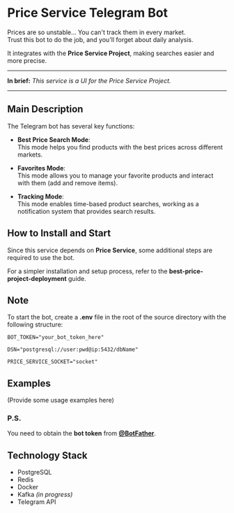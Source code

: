 # Price Service Telegram Bot

Prices are so unstable… You can't track them in every market.  
Trust this bot to do the job, and you'll forget about daily analysis.  

It integrates with the **Price Service Project**, making searches easier and more precise.  

---

**In brief:** *This service is a UI for the Price Service Project.*  

---

## Main Description  

The Telegram bot has several key functions:  

- **Best Price Search Mode**:  
  This mode helps you find products with the best prices across different markets.  

- **Favorites Mode**:  
  This mode allows you to manage your favorite products and interact with them (add and remove items).  

- **Tracking Mode**:  
  This mode enables time-based product searches, working as a notification system that provides search results.  

## How to Install and Start  

Since this service depends on **Price Service**, some additional steps are required to use the bot.  

For a simpler installation and setup process, refer to the **best-price-project-deployment** guide.  

## Note  

To start the bot, create a **.env** file in the root of the source directory with the following structure:  

```
BOT_TOKEN="your_bot_token_here"

DSN="postgresql://user:pwd@ip:5432/dbName"

PRICE_SERVICE_SOCKET="socket"
```

## Examples  

(Provide some usage examples here)

### P.S.  

You need to obtain the **bot token** from [**@BotFather**](https://t.me/BotFather).  

## Technology Stack  

- PostgreSQL  
- Redis  
- Docker  
- Kafka *(in progress)*  
- Telegram API  
